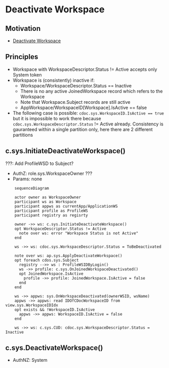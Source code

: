 # Deactivate Workspace

## Motivation

- [Deactivate Workspace](https://github.com/voedger/voedger/issues/53)


## Principles

- Workspace with WorkspaceDescriptor.Status != Active accepts only System token
- Workspace is (consistently) inactive if:
  - Workspace/WorkspaceDescriptor.Status == Inactive
  - There is no any active JoinedWorkspace record which refers to the Workspace
  - Note that Workspace.Subject records are still active
  - AppWorkspace/WorkspaceID[Workspace].IsActive == false
- The following case is possible: `cdoc.sys.WorkspaceID.IsActive == true` but it is impossible to work there because `cdoc.sys.WorkspaceDescriptor.Status` != Active already. Consistency is gauranteed within a single partition only, here there are 2 different partitions

## c.sys.InitiateDeactivateWorkspace()

???: Add ProfileWSD to Subject?

- AuthZ: role.sys.WorkspaceOwner ???
- Params: none

```mermaid
    sequenceDiagram

    actor owner as WorkspaceOwner
    participant ws as Workspace
    participant appws as currentApp/ApplicationWS
    participant profile as ProfileWS
    participant registry as regisrty

    owner ->> ws: c.sys.InitiateDeactivateWorkspace()
    opt WorkspaceDescriptor.Status != Active
      note over ws: error "Workspace Status is not Active"
    end

    ws ->> ws: cdoc.sys.WorkspaceDescriptor.Status = ToBeDeactivated

    note over ws: ap.sys.ApplyDeactivateWorkspace()
    opt foreach cdos.sys.Subject
      registry -->> ws : ProfileWSIDByLogin()
      ws ->> profile: c.sys.OnJoinedWorkspaceDeactivated()
      opt JoinedWorkspace.IsActive
        profile ->> profile: JoinedWorkspace.IsActive = false
      end
    end

    ws ->> appws: sys.OnWorkspaceDeactivated(ownerWSID, wsName)
    appws ->> appws: read IDOfCDocWorkspaceID from view.sys.WorkspaceIDIdx
    opt exists && !WorkspaceID.IsActive
      appws ->> appws: WorkspaceID.IsActive = false
    end

    ws ->> ws: c.sys.CUD: cdoc.sys.WorkspaceDescriptor.Status = Inactive

```

## c.sys.DeactivateWorkspace()

- AuthNZ: System


